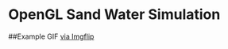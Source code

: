 # OpenGL Sand Water Simulation

##Example GIF
<a href="https://imgflip.com/gif/5fpubv">via Imgflip</a>
